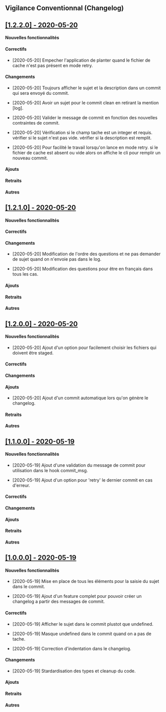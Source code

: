 ## Vigilance Conventionnal (Changelog)

[//]: # "TEMPLATE"

## [[1.2.2.0] - 2020-05-20](https://git.vigilance.local/slafleur/conventionnal/blob/master/CHANGELOG.md)
    
#### Nouvelles fonctionnalités

#### Correctifs

- [2020-05-20] Empecher l'application de planter quand le fichier de cache n'est pas présent en mode retry.

#### Changements

- [2020-05-20] Toujours afficher le sujet et la description dans un commit qui sera envoyé du commit.

- [2020-05-20] Avoir un sujet pour le commit clean en retirant la mention [log].

- [2020-05-20] Valider le message de commit en fonction des nouvelles contraintes de commit.

- [2020-05-20] Vérification si le champ tache est un integer et requis. vérifier si le sujet n'est pas vide. vérifier si la description est remplit.

- [2020-05-20] Pour facilité le travail lorsqu'on lance en mode retry. si le fichier de cache est absent ou vide alors on affiche le cli pour remplir un nouveau commit.

#### Ajouts

#### Retraits

#### Autres

## [[1.2.1.0] - 2020-05-20](https://git.vigilance.local/slafleur/conventionnal/blob/master/CHANGELOG.md)
    
#### Nouvelles fonctionnalités

#### Correctifs

#### Changements

- [2020-05-20] Modification de l'ordre des questions et ne pas demander de sujet quand on n'envoie pas dans le log.

- [2020-05-20] Modification des questions pour être en français dans tous les cas.

#### Ajouts

#### Retraits

#### Autres

## [[1.2.0.0] - 2020-05-20](https://git.vigilance.local/git@github.com:MedianAura/vigilance-conventionnal/blob/master/CHANGELOG.md)
    
#### Nouvelles fonctionnalités

- [2020-05-20] Ajout d'un option pour facilement choisir les fichiers qui doivent être staged.

#### Correctifs

#### Changements

#### Ajouts

- [2020-05-20] Ajout d'un commit automatique lors qu'on génère le changelog.

#### Retraits

#### Autres

## [[1.1.0.0] - 2020-05-19](https://git.vigilance.local/vigilance-conventionnal/blob/master/CHANGELOG.md)
    
#### Nouvelles fonctionnalités

- [2020-05-19] Ajout d'une validation du message de commit pour utilisation dans le hook commit_msg.

- [2020-05-19] Ajout d'un option pour 'retry' le dernier commit en cas d'erreur.

#### Correctifs

#### Changements

#### Ajouts

#### Retraits

#### Autres

## [[1.0.0.0] - 2020-05-19](https://git.vigilance.local/vigilance-conventionnal/blob/master/CHANGELOG.md)
   
#### Nouvelles fonctionnalités

- [2020-05-19] Mise en place de tous les éléments pour la saisie du sujet dans le commit.

- [2020-05-19] Ajout d'un feature complet pour pouvoir créer un changelog a partir des messages de commit.

#### Correctifs

- [2020-05-19] Afficher le sujet dans le commit plustot que undefined.

- [2020-05-19] Masque undefined dans le commit quand on a pas de tache.

- [2020-05-19] Correction d'indentation dans le changelog.

#### Changements

- [2020-05-19] Stardardisation des types et cleanup du code.

#### Ajouts

#### Retraits

#### Autres